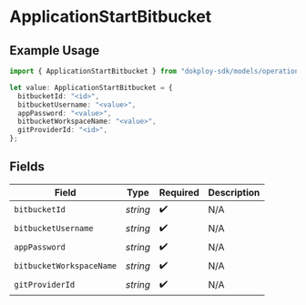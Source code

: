 # ApplicationStartBitbucket

## Example Usage

```typescript
import { ApplicationStartBitbucket } from "dokploy-sdk/models/operations";

let value: ApplicationStartBitbucket = {
  bitbucketId: "<id>",
  bitbucketUsername: "<value>",
  appPassword: "<value>",
  bitbucketWorkspaceName: "<value>",
  gitProviderId: "<id>",
};
```

## Fields

| Field                    | Type                     | Required                 | Description              |
| ------------------------ | ------------------------ | ------------------------ | ------------------------ |
| `bitbucketId`            | *string*                 | :heavy_check_mark:       | N/A                      |
| `bitbucketUsername`      | *string*                 | :heavy_check_mark:       | N/A                      |
| `appPassword`            | *string*                 | :heavy_check_mark:       | N/A                      |
| `bitbucketWorkspaceName` | *string*                 | :heavy_check_mark:       | N/A                      |
| `gitProviderId`          | *string*                 | :heavy_check_mark:       | N/A                      |